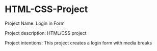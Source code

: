 # HTML-CSS-Project
Project Name:
	Login in Form 

Project description:
	HTML/CSS project

Project intentions:
	This project creates a login form with media breaks

